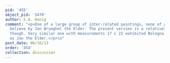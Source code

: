 ```yaml
---
pid: '455'
object_pid: '3470'
author: E.A. Honig
comment: "<p>One of a large group of inter-related paintings, none of which are I
  believe by Jan Brueghel the Elder. The present version is a relatively good one,
  though. Very similar one with measurements 17 x 22 exhibited Bologna 2015 cat. #II.10
  as Jan the Elder.</p>\n"
post_date: 06/16/13
order: '454'
collection: discussion
---
```

